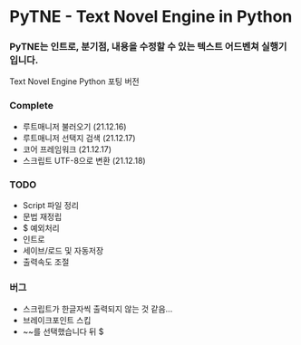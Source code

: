 # PyTNE - Text Novel Engine in Python
### PyTNE는 인트로, 분기점, 내용을 수정할 수 있는 텍스트 어드벤쳐 실행기입니다.
Text Novel Engine Python 포팅 버전

### Complete
- 루트매니저 불러오기 (21.12.16)
- 루트매니저 선택지 검색 (21.12.17)
- 코어 프레임워크 (21.12.17)
- 스크립트 UTF-8으로 변환 (21.12.18)

### TODO
- Script 파일 정리
- 문법 재정립
- $ 예외처리
- 인트로
- 세이브/로드 및 자동저장
- 출력속도 조절

### 버그
- 스크립트가 한글자씩 출력되지 않는 것 같음... 
- 브레이크포인트 스킵
- ~~를 선택했습니다 뒤 $
